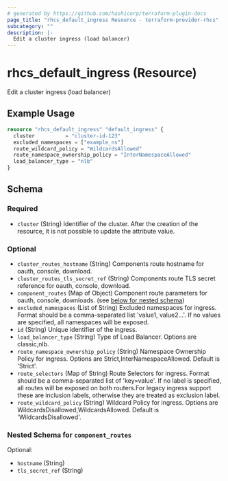 ```yaml
---
# generated by https://github.com/hashicorp/terraform-plugin-docs
page_title: "rhcs_default_ingress Resource - terraform-provider-rhcs"
subcategory: ""
description: |-
  Edit a cluster ingress (load balancer)
---
```


# rhcs_default_ingress (Resource)

Edit a cluster ingress (load balancer)

## Example Usage

```terraform
resource "rhcs_default_ingress" "default_ingress" {
  cluster          = "cluster-id-123"
  excluded_namespaces = ["example_ns"]
  route_wildcard_policy = "WildcardsAllowed"
  route_namespace_ownership_policy = "InterNamespaceAllowed"
  load_balancer_type = "nlb"
}
```

<!-- schema generated by tfplugindocs -->
## Schema

### Required

- `cluster` (String) Identifier of the cluster. After the creation of the resource, it is not possible to update the attribute value.

### Optional

- `cluster_routes_hostname` (String) Components route hostname for oauth, console, download.
- `cluster_routes_tls_secret_ref` (String) Components route TLS secret reference for oauth, console, download.
- `component_routes` (Map of Object) Component route parameters for oauth, console, downloads. (see [below for nested schema](#nestedatt--component_routes))
- `excluded_namespaces` (List of String) Excluded namespaces for ingress. Format should be a comma-separated list 'value1, value2...'. If no values are specified, all namespaces will be exposed.
- `id` (String) Unique identifier of the ingress.
- `load_balancer_type` (String) Type of Load Balancer. Options are classic,nlb.
- `route_namespace_ownership_policy` (String) Namespace Ownership Policy for ingress. Options are Strict,InterNamespaceAllowed. Default is 'Strict'.
- `route_selectors` (Map of String) Route Selectors for ingress. Format should be a comma-separated list of 'key=value'. If no label is specified, all routes will be exposed on both routers.For legacy ingress support these are inclusion labels, otherwise they are treated as exclusion label.
- `route_wildcard_policy` (String) Wildcard Policy for ingress. Options are WildcardsDisallowed,WildcardsAllowed. Default is 'WildcardsDisallowed'.

<a id="nestedatt--component_routes"></a>
### Nested Schema for `component_routes`

Optional:

- `hostname` (String)
- `tls_secret_ref` (String)
